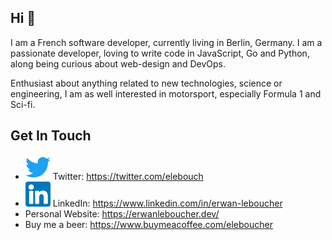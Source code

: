 ## Hi 👋

I am a French software developer, currently living in Berlin, Germany. I am a passionate developer, loving to write code in JavaScript, Go and Python, along being curious about web-design and DevOps.

Enthusiast about anything related to new technologies, science or engineering, I am as well interested in motorsport, especially Formula 1 and Sci-fi.

## Get In Touch

- ![twitter](https://github.com/eleboucher/eleboucher/raw/master/img/twitter.svg) Twitter: https://twitter.com/elebouch
- ![linkedin](https://github.com/eleboucher/eleboucher/raw/master/img/linkedin.svg) LinkedIn: https://www.linkedin.com/in/erwan-leboucher
- Personal Website: https://erwanleboucher.dev/
- Buy me a beer: https://www.buymeacoffee.com/eleboucher
